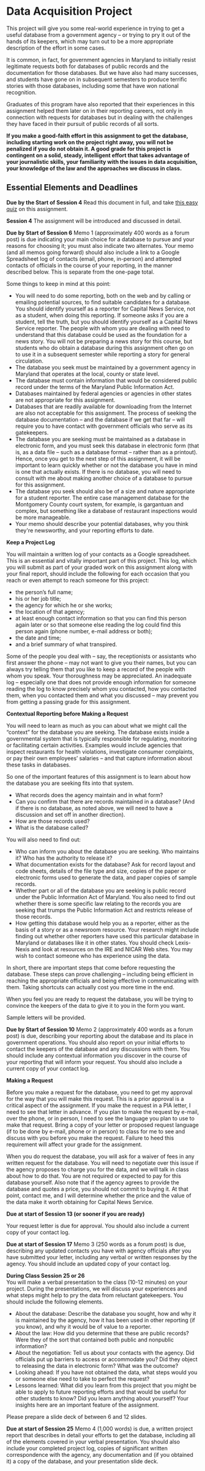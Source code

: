 # Data Acquisition Project

This project will give you some real-world experience in trying to get a useful database from a government agency – or trying to pry it out of the hands of its keepers, which may turn out to be a more appropriate description of the effort in some cases.   

It is common, in fact, for government agencies in Maryland to initially resist legitimate requests both for databases of public records and the documentation for those databases.  But we have also had many successes, and students have gone on in subsequent semesters to produce terrific stories with those databases, including some that have won national recognition.

Graduates of this program have also reported that their experiences in this assignment helped them later on in their reporting careers, not only in connection with requests for databases but in dealing with the challenges they have faced in their pursuit of public records of all sorts.

**If you make a good-faith effort in this assignment to get the database, including starting work on the project right away, you will not be penalized if you do not obtain it.  A good grade for this project is contingent on a solid, steady, intelligent effort that takes advantage of your journalistic skills, your familiarity with the issues in data acquisition, your knowledge of the law and the approaches we discuss in class.**

## Essential Elements and Deadlines

**Due by the Start of Session 4**
Read this document in full, and take [this easy quiz](https://umd.instructure.com/courses/1259604/quizzes/1263660) on this assignment.

**Session 4**
The assignment will be introduced and discussed in detail.

**Due by Start of Session 6**
Memo 1 (approximately 400 words as a forum post) is due indicating your main choice for a database to pursue and your reasons for choosing it; you must also indicate two alternates. Your memo (and all memos going forward) should also include a link to a Google Spreadsheet log of contacts (email, phone, in-person) and attempted contacts of officials in the course of your reporting, in the manner described below. This is separate from the one-page total.

Some things to keep in mind at this point:

* You will need to do some reporting, both on the web and by calling or emailing potential sources, to find suitable candidates for a database. You should identify yourself as a reporter for Capital News Service, not as a student, when doing this reporting. If someone asks if you are a student, tell the truth, but you should identify yourself as a Capital News Service reporter. The people with whom you are dealing with need to understand that this database could be used as the foundation for a news story. You will not be preparing a news story for this course, but students who do obtain a database during this assignment often go on to use it in a subsequent semester while reporting a story for general circulation.
* The database you seek must be maintained by a government agency in Maryland that operates at the local, county or state level.  
* The database must contain information that would be considered public record under the terms of the Maryland Public Information Act.
* Databases maintained by federal agencies or agencies in other states are not appropriate for this assignment.
* Databases that are readily available for downloading from the Internet are also not acceptable for this assignment.  The process of seeking the database documentation – and the database if we get that far – will require you to have contact with government officials who serve as its gatekeepers.
* The database you are seeking must be maintained as a database in electronic form, and you must seek this database in electronic form (that is, as a data file – such as a database format – rather than as a printout).  Hence, once you get to the next step of this assignment, it will be important to learn quickly whether or not the database you have in mind is one that actually exists.  If there is no database, you will need to consult with me about making another choice of a database to pursue for this assignment.
* The database you seek should also be of a size and nature appropriate for a student reporter.  The entire case management database for the Montgomery County court system, for example, is gargantuan and complex, but something like a database of restaurant inspections would be more manageable.
* Your memo should describe your potential databases, why you think they're newsworthy, and your reporting efforts to date.


**Keep a Project Log**

You will maintain a written log of your contacts as a Google spreadsheet.  This is an essential and vitally important part of this project. This log, which you will submit as part of your graded work on this assignment along with your final report, should include the following for each occasion that you reach or even attempt to reach someone for this project:  

* the person’s full name;
* his or her job title;
* the agency for which he or she works;
* the location of that agency;
* at least enough contact information so that you can find this person again later or so that someone else reading the log could find this person again (phone number, e-mail address or both);
* the date and time;
* and a brief summary of what transpired.  

Some of the people you deal with – say, the receptionists or assistants who first answer the phone – may not want to give you their names, but you can always try telling them that you like to keep a record of the people with whom you speak. Your thoroughness may be appreciated.  An inadequate log – especially one that does not provide enough information for someone reading the log to know precisely whom you contacted, how you contacted them, when you contacted them and what you discussed – may prevent you from getting a passing grade for this assignment.

**Contextual Reporting before Making a Request**

You will need to learn as much as you can about what we might call the “context” for the database you are seeking.  The database exists inside a governmental system that is typically responsible for regulating, monitoring or facilitating certain activities. Examples would include agencies that inspect restaurants for health violations, investigate consumer complaints, or pay their own employees’ salaries – and that capture information about these tasks in databases.

So one of the important features of this assignment is to learn about how the database you are seeking fits into that system.

* What records does the agency maintain and in what form?
* Can you confirm that there are records maintained in a database? (And if there is no database, as noted above, we will need to have a discussion and set off in another direction).
* How are those records used?
* What is the database called?

You will also need to find out:

* Who can inform you about the database you are seeking. Who maintains it?  Who has the authority to release it?
* What documentation exists for the database? Ask for record layout and code sheets, details of the file type and size, copies of the paper or electronic forms used to generate the data, and paper copies of sample records.
* Whether part or all of the database you are seeking is public record under the Public Information Act of Maryland. You also need to find out whether there is some specific law relating to the records you are seeking that trumps the Public Information Act and restricts release of those records.
* How getting this database would help you as a reporter, either as the basis of a story or as a newsroom resource. Your research might include finding out whether other reporters have used this particular database in Maryland or databases like it in other states. You should check Lexis-Nexis and look at resources on the IRE and NICAR Web sites.  You may wish to contact someone who has experience using the data.

In short, there are important steps that come before requesting the database.  These steps can prove challenging – including being efficient in reaching the appropriate officials and being effective in communicating with them.  Taking shortcuts can actually cost you more time in the end.

When you feel you are ready to request the database, you will be trying to convince the keepers of the data to give it to you in the form you want.

Sample letters will be provided.

**Due by Start of Session 10**
Memo 2 (approximately 400 words as a forum post) is due, describing your reporting about the database and its place in government operations.  You should also report on your initial efforts to contact the keepers of the database and any discussions with them.  You should include any contextual information you discover in the course of your reporting that will inform your request. You should also include a current copy of your contact log.  

**Making a Request**

Before you make a request for the database, you need to get my approval for the way that you will make this request.  This is a prior approval is a critical aspect of the assignment.  If you make the request in a PIA letter, I need to see that letter in advance.  If you plan to make the request by e-mail, over the phone, or in person, I need to see the language you plan to use to make that request.  Bring a copy of your letter or proposed request language (if to be done by e-mail, phone or in person) to class for me to see and discuss with you before you make the request. Failure to heed this requirement will affect your grade for the assignment.

When you do request the database, you will ask for a waiver of fees in any written request for the database. You will need to negotiate over this issue if the agency proposes to charge you for the data, and we will talk in class about how to do that. You are not required or expected to pay for this database yourself. Also note that if the agency agrees to provide the database and quotes a price, you should not commit to buying it. At that point, contact me, and I will determine whether the price and the value of the data make it worth obtaining for Capital News Service.

**Due at start of Session 13 (or sooner if you are ready)**

Your request letter is due for approval. You should also include a current copy of your contact log.  

**Due at start of Session 17**
Memo 3 (250 words as a forum post) is due, describing any updated contacts you have with agency officials after you have submitted your letter, including any verbal or written responses by the agency.  You should include an updated copy of your contact log.   

**During Class Session 25 or 26**  
You will make a verbal presentation to the class (10-12 minutes) on your project. During the presentations, we will discuss your experiences and what steps might help to pry the data from reluctant gatekeepers.  You should include the following elements.

* About the database:  Describe the database you sought, how and why it is maintained by the agency, how it has been used in other reporting (if you know), and why it would be of value to a reporter.
* About the law: How did you determine that these are public records? Were they of the sort that contained both public and nonpublic information?
* About the negotiation: Tell us about your contacts with the agency. Did officials put up barriers to access or accommodate you? Did they object to releasing the data in electronic form? What was the outcome?
* Looking ahead: If you have not obtained the data, what steps would you or someone else need to take to perfect the request?
* Lessons learned: What did you learn from this project that you might be able to apply to future reporting efforts and that would be useful for other students to know?  Did you learn anything about yourself? Your insights here are an important feature of the assignment.

Please prepare a slide deck of between 6 and 12 slides.

**Due at start of Session 25**
Memo 4 (1,000 words) is due, a written project report that describes in detail your efforts to get the database, including all of the elements covered in your verbal presentation. You should also include your completed project log, copies of significant written correspondence with the agency, any documentation and (if you obtained it) a copy of the database, and your presentation slide deck.
